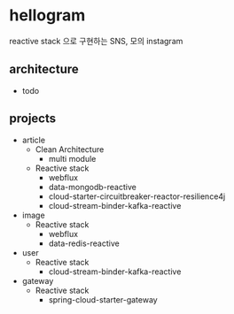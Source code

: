 # hellogram
reactive stack 으로 구현하는 SNS, 모의 instagram

## architecture
- todo

## projects
- article
  - Clean Architecture
    - multi module
  - Reactive stack
    - webflux
    - data-mongodb-reactive
    - cloud-starter-circuitbreaker-reactor-resilience4j
    - cloud-stream-binder-kafka-reactive
- image
  - Reactive stack
    - webflux
    - data-redis-reactive
- user
  - Reactive stack
    - cloud-stream-binder-kafka-reactive
- gateway
  - Reactive stack
    - spring-cloud-starter-gateway
 
